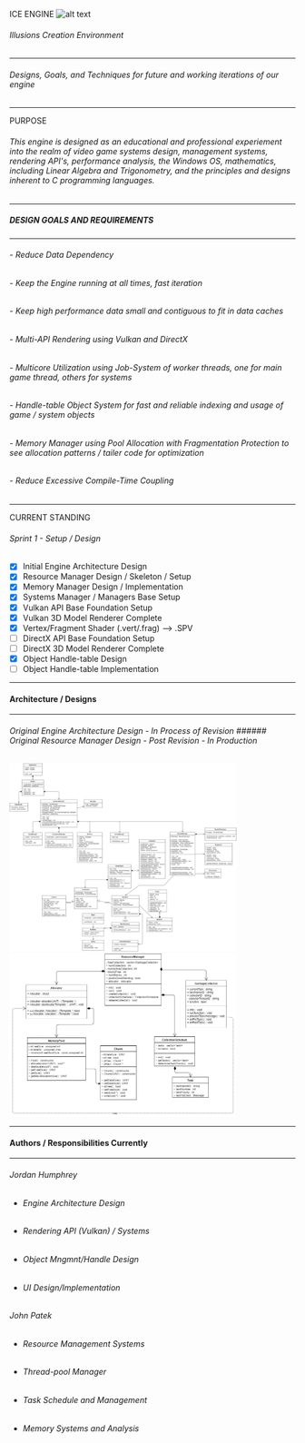 ICE ENGINE ![alt text](https://d30y9cdsu7xlg0.cloudfront.net/png/84009-200.png "Logo Title Text 1")
###### Illusions Creation Environment
-----------------------------------------
###### Designs, Goals, and Techniques for future and working iterations of our engine
---------------------------------------------------------------------------------------------------------

PURPOSE

###### This engine is designed as an educational and professional experiement into the realm of video game systems design, management systems, rendering API's, performance analysis,  the Windows OS, mathematics, including Linear Algebra and Trigonometry, and the principles and designs inherent to C programming languages.
---------------------------------------------------------------------------------------------------------

##### DESIGN GOALS AND REQUIREMENTS
---------------------------------------------------------------------------------------------------------

###### - Reduce Data Dependency
###### - Keep the Engine running at all times, fast iteration
###### - Keep high performance data small and contiguous to fit in data caches
###### - Multi-API Rendering using Vulkan and DirectX
###### - Multicore Utilization using Job-System of worker threads, one for main game thread, others for systems
###### - Handle-table Object System for fast and reliable indexing and usage of game / system objects
###### - Memory Manager using Pool Allocation with Fragmentation Protection to see allocation patterns / tailer code for optimization
###### - Reduce Excessive Compile-Time Coupling

---------------------------------------------------------------------------------------------------------
CURRENT STANDING

###### Sprint 1 - Setup / Design
- [x] Initial Engine Architecture Design
- [x] Resource Manager Design / Skeleton / Setup
- [x] Memory Manager Design / Implementation
- [x] Systems Manager / Managers Base Setup
- [x] Vulkan API Base Foundation Setup
- [x] Vulkan 3D Model Renderer Complete
- [x] Vertex/Fragment Shader (.vert/.frag) --> .SPV
- [ ] DirectX API Base Foundation Setup
- [ ] DirectX 3D Model Renderer Complete
- [x] Object Handle-table Design
- [ ] Object Handle-table Implementation

---------------------------------------------------------------------------------------------------------
#### Architecture / Designs
---------------------------------------------------------------------------------------------------------

###### Original Engine Architecture Design - In Process of Revision ###### Original Resource Manager Design - Post Revision - In Production
<img src="https://github.com/johnpatek/ICEngine/blob/master/umlbyjordan.jpg" width="400"> 
<img src="https://github.com/johnpatek/ICEngine/blob/master/ICE_ResourceManager_UML.jpg" width="400">

---------------------------------------------------------------------------------------------------------
#### Authors / Responsibilities Currently
---------------------------------------------------------------------------------------------------------

###### Jordan Humphrey

* ###### Engine Architecture Design
* ###### Rendering API (Vulkan) / Systems
* ###### Object Mngmnt/Handle Design
* ###### UI Design/Implementation

###### John Patek

* ###### Resource Management Systems
* ###### Thread-pool Manager
* ###### Task Schedule and Management
* ###### Memory Systems and Analysis
